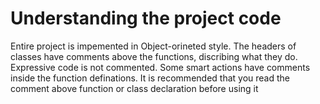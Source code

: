 
<h1>Understanding the project code</h1>
<p>Entire project is impemented in Object-orineted style. The headers
of classes have comments above the functions, discribing what they
do. Expressive code is not commented. Some smart actions have
comments inside the function definations. It is recommended that you
read the comment above function or class declaration before using it
</p>
